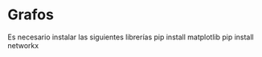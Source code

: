 # Grafos
Es necesario instalar las siguientes librerías
pip install matplotlib
pip install networkx
